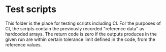 # Test scripts

This folder is the place for testing scripts including CI. For the purposes of CI,
the scripts contain the previously recorded "reference data" as hardcoded arrays.
The return code is zero if the outputs produces in the given run are within certain
tolerance limit defined in the code, from the reference values.

